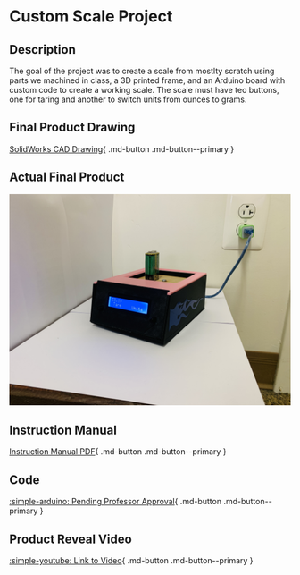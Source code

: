 # Custom Scale Project

## Description
The goal of the project was to create a scale from mostlty scratch using parts we machined in class, a 3D printed frame, and an Arduino board with custom code to 
create a working scale. The scale must have teo buttons, one for taring and another to switch units from ounces to grams. 

## Final Product Drawing
[SolidWorks CAD Drawing](../../pdfs/Tobino_Drawing.PDF){ .md-button .md-button--primary }

## Actual Final Product
![Picture of Scale](../../img/Tobino_ScalePhoto.JPG)

## Instruction Manual
[Instruction Manual PDF](../../pdfs/Tobino_Calibration.pdf){ .md-button .md-button--primary }

## Code
[:simple-arduino: Pending Professor Approval](#){ .md-button .md-button--primary }

## Product Reveal Video
[:simple-youtube: Link to Video](https://youtu.be/iGQjzYp8Jbc){ .md-button .md-button--primary }